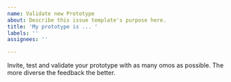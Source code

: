 ```yaml
---
name: Validate new Prototype
about: Describe this issue template's purpose here.
title: 'My prototype is ... '
labels: ''
assignees: ''

---
```


Invite, test and validate your prototype with as many omos as possible. The more diverse the feedback the better.
